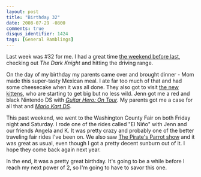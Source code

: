 ```yaml
---
layout: post
title: "Birthday 32"
date: 2008-07-29 -0800
comments: true
disqus_identifier: 1424
tags: [General Ramblings]
---
```

Last week was \#32 for me. I had a great time [the weekend before
last](/archive/2008/07/21/birthday-weekends---plural.aspx), checking out
*The Dark Knight* and hitting the driving range.

On the day of my birthday my parents came over and brought dinner - Mom
made this super-tasty Mexican meal. I ate far too much of that and had
some cheesecake when it was all done. They also got to visit [the new
kittens](/archive/2008/07/06/welcome-kai-and-stanley.aspx), who are
starting to get big but no less wild. Jenn got me a red and black
Nintendo DS with *[Guitar Hero: On
Tour](http://www.amazon.com/gp/product/B0013ZEMUK?ie=UTF8&tag=mhsvortex&linkCode=as2&camp=1789&creative=9325&creativeASIN=B0013ZEMUK)*.
My parents got me a case for all that and *[Mario Kart
DS](http://www.amazon.com/gp/product/B000A2R54M?ie=UTF8&tag=mhsvortex&linkCode=as2&camp=1789&creative=9325&creativeASIN=B000A2R54M)*.

This past weekend, we went to the Washington County Fair on both Friday
night and Saturday. I rode one of the rides called "El Niño" with Jenn
and our friends Angela and K. It was pretty crazy and probably one of
the better traveling fair rides I've been on. We also saw [The Pirate's
Parrot show](http://www.thepiratesparrot.com/) and it was great as
usual, even though I got a pretty decent sunburn out of it. I hope they
come back again next year.

In the end, it was a pretty great birthday. It's going to be a while
before I reach my next power of 2, so I'm going to have to savor this
one.


